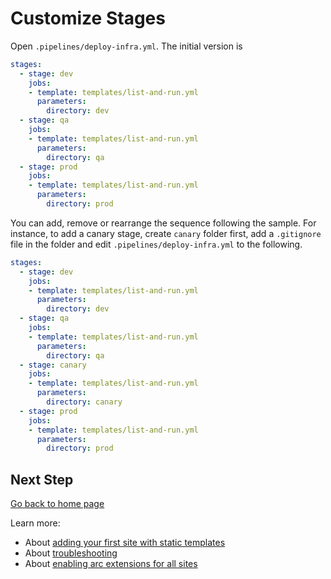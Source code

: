 # Customize Stages

Open `.pipelines/deploy-infra.yml`. The initial version is

```yml
stages:
  - stage: dev
    jobs:
    - template: templates/list-and-run.yml
      parameters:
        directory: dev
  - stage: qa
    jobs:
    - template: templates/list-and-run.yml
      parameters:
        directory: qa
  - stage: prod
    jobs:
    - template: templates/list-and-run.yml
      parameters:
        directory: prod
```

You can add, remove or rearrange the sequence following the sample. For instance, to add a canary stage, create `canary` folder first, add a `.gitignore` file in the folder and edit `.pipelines/deploy-infra.yml` to the following.

```yml
stages:
  - stage: dev
    jobs:
    - template: templates/list-and-run.yml
      parameters:
        directory: dev
  - stage: qa
    jobs:
    - template: templates/list-and-run.yml
      parameters:
        directory: qa
  - stage: canary
    jobs:
    - template: templates/list-and-run.yml
      parameters:
        directory: canary
  - stage: prod
    jobs:
    - template: templates/list-and-run.yml
      parameters:
        directory: prod
```

## Next Step

[Go back to home page](../README.md)

Learn more:

- About [adding your first site with static templates](./Add-The-First-Site.md)
- About [troubleshooting](./TroubleShooting.md)
- About [enabling arc extensions for all sites](../README.md#enable-opt-in-features-for-all-sites)